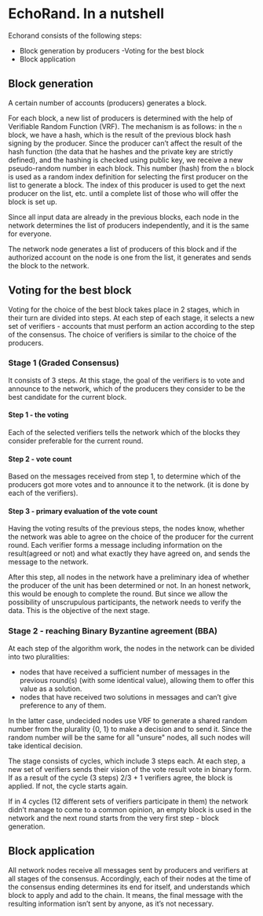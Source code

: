 # EchoRand. In a nutshell

Echorand consists of the following steps:

- Block generation by producers
-Voting for the best block
- Block application

## Block generation

A certain number of accounts (producers) generates a block.

For each block, a new list of producers is determined with the help of Verifiable Random Function (VRF). The mechanism is as follows: in the `n` block, we have a hash, which is the result of the previous block hash signing by the producer. Since the producer can’t affect the result of the hash function (the data that he hashes and the private key are strictly defined), and the hashing is checked using public key, we receive a new pseudo-random number in each block. This number (hash) from the `n` block is used as a random index definition for selecting the first producer on the list to generate a block. The index of this producer is used to get the next producer on the list, etc. until a complete list of those who will offer the block is set up.

Since all input data are already in the previous blocks, each node in the network determines the list of producers independently, and it is the same for everyone.

The network node generates a list of producers of this block and if the authorized account on the node is one from the list, it generates and sends the block to the network.

## Voting for the best block

Voting for the choice of the best block takes place in 2 stages, which in their turn are divided into steps. At each step of each stage, it selects a new set of verifiers - accounts that must perform an action according to the step of the consensus. The choice of verifiers is similar to the choice of the producers.

### Stage 1 (Graded Consensus)

It consists of 3 steps. At this stage, the goal of the verifiers is to vote and announce to the network, which of the producers they consider to be the best candidate for the current block.

#### Step 1 - the voting

Each of the selected verifiers tells the network which of the blocks they consider preferable for the current round.

#### Step 2 - vote count

Based on the messages received from step 1, to determine which of the producers got more votes and to announce it to the network. (it is done by each of the verifiers).

#### Step 3 - primary evaluation of the vote count

Having the voting results of the previous steps, the nodes know, whether the network was able to agree on the choice of the producer for the current round. Each verifier forms a message including information on the result(agreed or not) and what exactly they have agreed on, and sends the message to the network.

After this step, all nodes in the network have a preliminary idea of whether the producer of the unit has been determined or not. In an honest network, this would be enough to complete the round. But since we allow the possibility of unscrupulous participants, the network needs to verify the data. This is the objective of the next stage.

### Stage 2 - reaching Binary Byzantine agreement (BBA)

At each step of the algorithm work, the nodes in the network can be divided into two pluralities:

- nodes that have received a sufficient number of messages in the previous round(s) (with some identical value), allowing them to offer this value as a solution.
- nodes that have received two solutions in messages and can’t give preference to any of them.

In the latter case, undecided nodes use VRF to generate a shared random number from the plurality {0, 1} to make a decision and to send it. Since the random number will be the same for all "unsure" nodes, all such nodes will take identical decision.

The stage consists of cycles, which include 3 steps each. At each step, a new set of verifiers sends their vision of the vote result vote in binary form. If as a result of the cycle (3 steps) 2/3 + 1 verifiers agree, the block is applied. If not, the cycle starts again.

If in 4 cycles (12 different sets of verifiers participate in them) the network didn’t manage to come to a common opinion, an empty block is used in the network and the next round starts from the very first step - block generation.

## Block application

All network nodes receive all messages sent by producers and verifiers at all stages of the consensus. Accordingly, each of their nodes at the time of the consensus ending determines its end for itself, and understands which block to apply and add to the chain. It means, the final message with the resulting information isn’t sent by anyone, as it’s not necessary.
